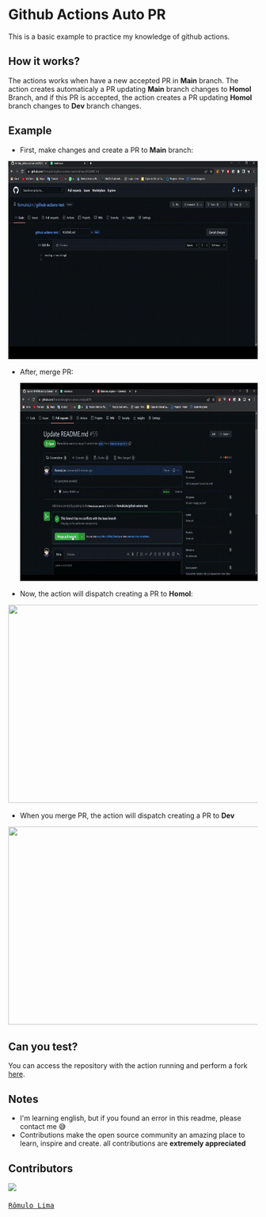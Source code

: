 
# Github Actions Auto PR
This is a basic example to practice my knowledge of github actions.

## How it works?
The actions works when have a new accepted PR in **Main** branch. The action creates automaticaly a PR updating **Main** branch changes to **Homol** Branch, and if this PR is accepted, the action creates a PR updating **Homol** branch changes to **Dev** branch changes.

## Example
- First, make changes and create a PR to **Main** branch:

<img src="https://github.com/RomuloLim/github-actions-test/blob/main/src/creating-pr.gif"
 width="600"
 height="400" />

- After, merge PR:

  <img src="https://github.com/RomuloLim/github-actions-test/blob/main/src/accept-pr-main.gif"
 width="600"
 height="400" />
 
 - Now, the action will dispatch creating a PR to **Homol**:

<img src="https://github.com/RomuloLim/github-actions-test/blob/main/src/accept-pr-homol.gif"
 width="600"
 height="400" />
 
 - When you merge PR, the action will dispatch creating a PR to **Dev**
 
 <img src="https://github.com/RomuloLim/github-actions-test/blob/main/src/pr-dev.gif"
 width="600"
 height="400" />
 
 ## Can you test?
You can access the repository with the action running and perform a fork [here](https://github.com/RomuloLim/github-actions-test).
 
 ## Notes
 - I'm learning english, but if you found an error in this readme, please contact me 😅
 - Contributions make the open source community an amazing place to learn, inspire and create. all contributions
are **extremely appreciated**

## Contributors
<kbd align="center">
 <a href="https://github.com/RomuloLim" text-decoration="none">
   <img src="https://avatars.githubusercontent.com/u/37809622?v=4" width="120">
   <br><br>
    Rômulo Lima
   <br><br>
  </a>
</kbd>
